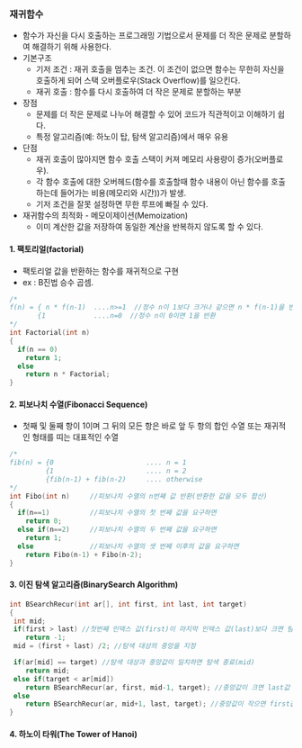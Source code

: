 ### 재귀함수
* 함수가 자신을 다시 호출하는 프로그래밍 기법으로서 문제를 더 작은 문제로 분할하여 해결하기 위해 사용한다.
* 기본구조
  * 기저 조건 : 재귀 호출을 멈추는 조건. 이 조건이 없으면 함수는 무한히 자신을 호출하게 되어 스택 오버플로우(Stack Overflow)를 일으킨다.
  * 재귀 호출 : 함수를 다시 호출하여 더 작은 문제로 분할하는 부분
* 장점
  * 문제를 더 작은 문제로 나누어 해결할 수 있어 코드가 직관적이고 이해하기 쉽다.
  * 특정 알고리즘(예: 하노이 탑, 탐색 알고리즘)에서 매우 유용
* 단점
  * 재귀 호출이 많아지면 함수 호출 스택이 커져 메모리 사용량이 증가(오버플로우).
  * 각 함수 호출에 대한 오버헤드(함수를 호출할때 함수 내용이 아닌 함수를 호출하는데 들어가는 비용(메모리와 시간))가 발생.
  * 기저 조건을 잘못 설정하면 무한 루프에 빠질 수 있다.
* 재귀함수의 최적화 - 메모이제이션(Memoization)
  * 이미 계산한 값을 저장하여 동일한 계산을 반복하지 않도록 할 수 있다.

#### 1. 팩토리얼(factorial)
* 팩토리얼 값을 반환하는 함수를 재귀적으로 구현
* ex : B진법 승수 곱셈.

```cpp
/*
f(n) = { n * f(n-1)  ....n>=1  //정수 n이 1보다 크거나 같으면 n * f(n-1)을 반환
       {1            ....n=0  //정수 n이 0이면 1을 반환
*/
int Factorial(int n)
{
  if(n == 0)
    return 1;
  else
    return n * Factorial;
}
```
 
#### 2. 피보나치 수열(Fibonacci Sequence)
* 첫째 및 둘째 항이 1이며 그 뒤의 모든 항은 바로 앞 두 항의 합인 수열 또는 재귀적인 형태를 띠는 대표적인 수열

```cpp
/*
fib(n) = {0                       .... n = 1
         {1                       .... n = 2
         {fib(n-1) + fib(n-2)     .... otherwise
*/
int Fibo(int n)     //피보나치 수열의 n번째 값 반환(반환한 값을 모두 합산)
{
  if(n==1)          //피보나치 수열의 첫 번째 값을 요구하면
    return 0;
  else if(n==2)     //피보나치 수열의 두 번째 값을 요구하면
    return 1;
  else              //피보나치 수열의 셋 번째 이후의 값을 요구하면
    return Fibo(n-1) + Fibo(n-2);
}
```

#### 3. 이진 탐색 알고리즘(BinarySearch Algorithm)
```cpp
int BSearchRecur(int ar[], int first, int last, int target)
{
 int mid;
 if(first > last) //첫번째 인덱스 값(first)이 마지막 인덱스 값(last)보다 크면 탐색 실패(-1)
    return -1;
 mid = (first + last) /2; //탐색 대상의 중앙을 지정

 if(ar[mid] == target) //탐색 대상과 중앙값이 일치하면 탐색 종료(mid)
    return mid;
 else if(target < ar[mid])
    return BSearchRecur(ar, first, mid-1, target); //중앙값이 크면 last값 수정
 else
    return BSearchRecur(ar, mid+1, last, target); //중앙값이 작으면 first값 수정
}
```

#### 4. 하노이 타워(The Tower of Hanoi)






